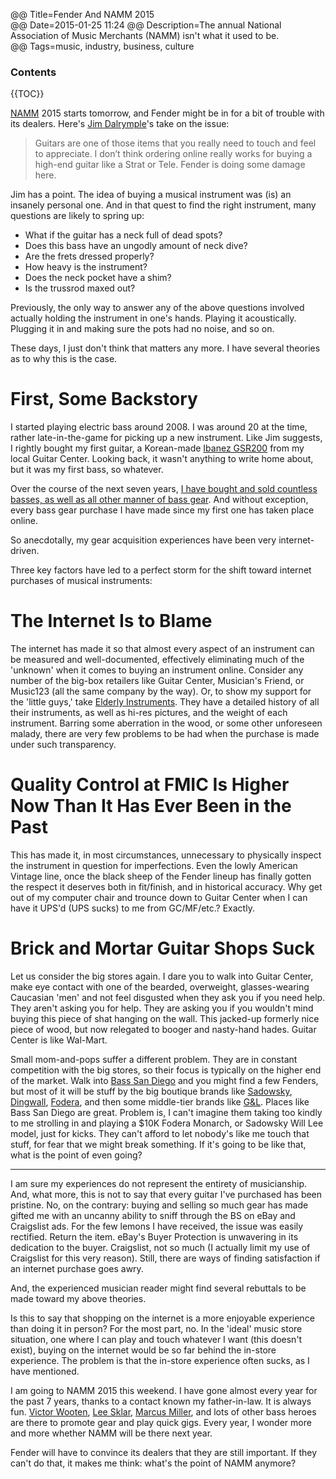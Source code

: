 @@ Title=Fender And NAMM 2015  
@@ Date=2015-01-25 11:24 
@@ Description=The annual National Association of Music Merchants (NAMM) isn't what it used to be.  
@@ Tags=music, industry, business, culture  

<h3>Contents</h3>

{{TOC}}

[NAMM][1] 2015 starts tomorrow, and Fender might be in for a bit of trouble with its dealers. Here's [Jim Dalrymple][2]'s take on the issue:

   [1]: http://www.namm.org
   [2]: http://www.loopinsight.com/2015/01/20/fender-guitars-in-for-a-tough-week-at-namm/

> Guitars are one of those items that you really need to touch and feel to appreciate. I don’t think ordering online really works for buying a high-end guitar like a Strat or Tele. Fender is doing some damage here.

Jim has a point. The idea of buying a musical instrument was (is) an insanely personal one. And in that quest to find the right instrument, many questions are likely to spring up:

  * What if the guitar has a neck full of dead spots?
  * Does this bass have an ungodly amount of neck dive?
  * Are the frets dressed properly?
  * How heavy is the instrument?
  * Does the neck pocket have a shim?
  * Is the trussrod maxed out?

Previously, the only way to answer any of the above questions involved actually holding the instrument in one's hands. Playing it acoustically. Plugging it in and making sure the pots had no noise, and so on.

These days, I just don't think that matters any more. I have several theories as to why this is the case.

# First, Some Backstory #


I started playing electric bass around 2008. I was around 20 at the time, rather late-in-the-game for picking up a new instrument. Like Jim suggests, I rightly bought my first guitar, a Korean-made [Ibanez GSR200][4] from my local Guitar Center. Looking back, it wasn't anything to write home about, but it was my first bass, so whatever. 

   [4]: http://www.guitarcenter.com/Ibanez-GSR200-4-String-Bass-100463976-i1150632.gc

Over the course of the next seven years, [I have bought and sold countless basses, as well as all other manner of bass gear][5]. And without exception, every bass gear purchase I have made since my first one has taken place online.

   [5]: http://www.talkbass.com/members/ac3320.118334/

So anecdotally, my gear acquisition experiences have been very internet-driven. 

Three key factors have led to a perfect storm for the shift toward internet purchases of musical instruments:

# The Internet Is to Blame #


The internet has made it so that almost every aspect of an instrument can be measured and well-documented, effectively eliminating much of the 'unknown' when it comes to buying an instrument online. Consider any number of the big-box retailers like Guitar Center, Musician's Friend, or Music123 (all the same company by the way). Or, to show my support for the 'little guys,' take [Elderly Instruments][6]. They have a detailed history of all their instruments, as well as hi-res pictures, and the weight of each instrument. Barring some aberration in the wood, or some other unforeseen malady, there are very few problems to be had when the purchase is made under such transparency. 

   [6]: http://elderly.com

# Quality Control at FMIC Is Higher Now Than It Has Ever Been in the Past #


This has made it, in most circumstances, unnecessary to physically inspect the instrument in question for imperfections. Even the lowly American Vintage line, once the black sheep of the Fender lineup has finally gotten the respect it deserves both in fit/finish, and in historical accuracy. Why get out of my computer chair and trounce down to Guitar Center when I can have it UPS'd (UPS sucks) to me from GC/MF/etc.? Exactly. 

# Brick and Mortar Guitar Shops Suck #


Let us consider the big stores again. I dare you to walk into Guitar Center, make eye contact with one of the bearded, overweight, glasses-wearing Caucasian 'men' and not feel disgusted when they ask you if you need help. They aren't asking you for help. They are asking you if you wouldn't mind buying this piece of shat hanging on the wall. This jacked-up formerly nice piece of wood, but now relegated to booger and nasty-hand hades. Guitar Center is like Wal-Mart. 

Small mom-and-pops suffer a different problem. They are in constant competition with the big stores, so their focus is typically on the higher end of the market. Walk into [Bass San Diego][7] and you might find a few Fenders, but most of it will be stuff by the big boutique brands like [Sadowsky][8], [Dingwall][9], [Fodera][9], and then some middle-tier brands like [G&L][10]. Places like Bass San Diego are great. Problem is, I can't imagine them taking too kindly to me strolling in and playing a $10K Fodera Monarch, or Sadowsky Will Lee model, just for kicks. They can't afford to let nobody's like me touch that stuff, for fear that we might break something. If it's going to be like that, what is the point of even going?

   [7]: http://basssandiego.com
   [8]: http://sadowsky.com
   [9]: http://www.dingwallguitars.com/
   [10]: http://www.glguitars.com/

<hr class="small" />

I am sure my experiences do not represent the entirety of musicianship. And, what more, this is not to say that every guitar I've purchased has been pristine. No, on the contrary: buying and selling so much gear has made gifted me with an uncanny ability to sniff through the BS on eBay and Craigslist ads. For the few lemons I have received, the issue was easily rectified. Return the item. eBay's Buyer Protection is unwavering in its dedication to the buyer. Craigslist, not so much (I actually limit my use of Craigslist for this very reason). Still, there are ways of finding satisfaction if an internet purchase goes awry. 

And, the experienced musician reader might find several rebuttals to be made toward my above theories. 

Is this to say that shopping on the internet is a more enjoyable experience than doing it in person? For the most part, no. In the 'ideal' music store situation, one where I can play and touch whatever I want (this doesn't exist), buying on the internet would be so far behind the in-store experience. The problem is that the in-store experience often sucks, as I have mentioned.

I am going to NAMM 2015 this weekend. I have gone almost every year for the past 7 years, thanks to a contact known my father-in-law. It is always fun. [Victor Wooten][11], [Lee Sklar][12], [Marcus Miller][13], and lots of other bass heroes are there to promote gear and play quick gigs. Every year, I wonder more and more whether NAMM will be there next year. 

   [11]: http://www.victorwooten.com/
   [12]: https://en.wikipedia.org/wiki/Leland_Sklar
   [13]: http://www.marcusmiller.com/

Fender will have to convince its dealers that they are still important. If they can't do that, it makes me think: what's the point of NAMM anymore?